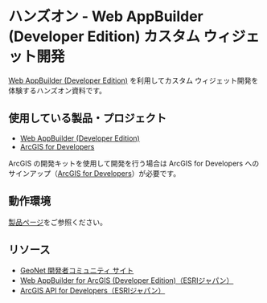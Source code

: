 # ハンズオン - Web AppBuilder (Developer Edition) カスタム ウィジェット開発

[Web AppBuilder (Developer Edition)](https://developers.arcgis.com/web-appbuilder/) を利用してカスタム ウィジェット開発を体験するハンズオン資料です。

## 使用している製品・プロジェクト

* [Web AppBuilder (Developer Edition)](https://developers.arcgis.com/web-appbuilder/)
* [ArcGIS for Developers](https://developers.arcgis.com/en/)

ArcGIS の開発キットを使用して開発を行う場合は ArcGIS for Developers へのサインアップ（[ArcGIS for Developers](https://developers.arcgis.com/en/)）が必要です。

## 動作環境

[製品ページ](https://www.esrij.com/products/web-appbuilder-for-arcgis-dev/environments/)をご参照ください。

## リソース

* [GeoNet 開発者コミュニティ サイト](https://geonet.esri.com/groups/devcom-jp)
* [Web AppBuilder for ArcGIS (Developer Edition)（ESRIジャパン）](https://www.esrij.com/products/web-appbuilder-for-arcgis-dev/)
* [ArcGIS API for Developers（ESRIジャパン）](https://www.esrij.com/products/arcgis-for-developers/)
